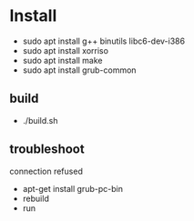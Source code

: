 # Install

- sudo apt install g++ binutils libc6-dev-i386
- sudo apt install xorriso
- sudo apt install make
- sudo apt install grub-common

## build

- ./build.sh 

## troubleshoot

connection refused

- apt-get install grub-pc-bin
- rebuild
- run